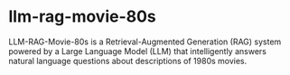 # llm-rag-movie-80s
LLM-RAG-Movie-80s is a Retrieval-Augmented Generation (RAG) system powered by a Large Language Model (LLM) that intelligently answers natural language questions about descriptions of 1980s movies.

